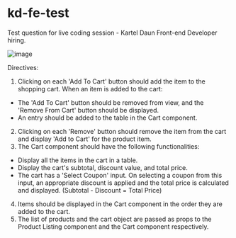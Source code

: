 # kd-fe-test
Test question for live coding session - Kartel Daun Front-end Developer hiring.

![image](https://github.com/ragst8/kd-fe-test/assets/115720691/9b7cba8f-9655-4c32-b630-973f3ffd219c)

Directives:
1. Clicking on each 'Add To Cart' button should add the item to the shopping cart. When an item is added to the cart:
  - The 'Add To Cart' button should be removed from view, and the 'Remove From Cart' button should be displayed.
  - An entry should be added to the table in the Cart component.
2. Clicking on each 'Remove' button should remove the item from the cart and display 'Add to Cart' for the product item.
3. The Cart component should have the following functionalities:
  - Display all the items in the cart in a table. 
  - Display the cart's subtotal, discount value, and total price.
  - The cart has a 'Select Coupon' input. On selecting a coupon from this input, an appropriate discount is applied and the total price is calculated and displayed. (Subtotal - Discount = Total Price)
4. Items should be displayed in the Cart component in the order they are added to the cart. 
5. The list of products and the cart object are passed as props to the Product Listing component and the Cart component respectively.
